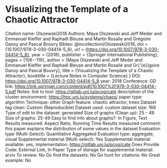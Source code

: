 # Visualizing the Template of a Chaotic Attractor

Citation name: Olszewski2018
Authors: Maya Olszewski and Jeff Meder and Emmanuel Kieffer and Raphaël Bleuse and Martin Rosalie and Grégoire Danoy and Pascal Bouvry
Bibtex: @incollection{Olszewski2018,
doi = {10.1007/978-3-030-04414-5_8},
url = {https://doi.org/10.1007/978-3-030-04414-5_8},
year = {2018},
publisher = {Springer International Publishing},
pages = {106--119},
author = {Maya Olszewski and Jeff Meder and Emmanuel Kieffer and Raphaël Bleuse and Martin Rosalie and Gr{\'{e}}goire Danoy and Pascal Bouvry},
title = {Visualizing the Template of a Chaotic Attractor},
booktitle = {Lecture Notes in Computer Science}
}
DOI: https://doi.org/10.1007/978-3-030-04414-5_8
year: 2018
Conference: GD
link: https://link.springer.com/content/pdf/10.1007%2F978-3-030-04414-5.pdf
Notes: link to tool: https://gitlab.uni.lu/pcog/cate
description of the cluster environment: https://hpc.uni.lu/systems/chaos/
paper type: algorithm
Technique: other
Graph feature: chaotic attractor, trees
Dataset tag clean: Custom (Reproducible)
Dataset used: custom
dataset size: 168
Type of edit to the dataset: generated
Size of graphs (Clean up): 25 - 49
Size of graphs: 25-49
Easy to find info about graphs?: In Figure, Text
Results measured: Aspect Ratio, Running Time
Results measured comment: this paper explains the distribution of some values in the dataset
Evaluation type (Multi-Select): Quantitative Aggregated
Evaluation type: aggregate, visual
Supplemental material (Multi-select): Yes
Supplemental material available: yes, implementation: https://gitlab.uni.lu/pcog/cate
Does Provide Code: External Link, In Paper
Type of storage for supplemental material: arxiv
To review: No
Go find the datasets: No
Go hunt for citations: No
Great example: No